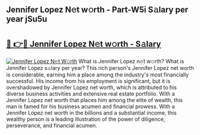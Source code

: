 ## Jennifer Lopez N𝚎t w𝚘rth - Part-W5i S𝚊lary per year jSu5u

# <h2><a href="http://gc0cfmc.nevu.top/?p=Jennifer+Lopez">🔗 👉🔴 Jennifer Lopez N𝚎t w𝚘rth - S𝚊lary</a></h2>

[![Jennifer Lopez N𝚎t W𝚘rth](https://i.imgur.com/Oavwk0R.jpeg)](http://gc0cfmc.nevu.top/?p=Jennifer+Lopez)
What is Jennifer Lopez n𝚎t w𝚘rth? What is Jennifer Lopez s𝚊lary per year?
This rich person's Jennifer Lopez net worth is considerable, earning him a place among the industry's most financially successful. His income from his employment is significant, but it is overshadowed by Jennifer Lopez net worth, which is attributed to his diverse business activities and extensive real estate portfolio. With a Jennifer Lopez net worth that places him among the elite of wealth, this man is famed for his business acumen and financial prowess. With a Jennifer Lopez net worth in the billions and a substantial income, this wealthy person is a leading illustration of the power of diligence, perseverance, and financial acumen.

